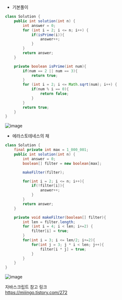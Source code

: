 + 기본풀이
``` java
class Solution {
    public int solution(int n) {
        int answer = 0;
        for (int i = 2; i <= n; i++) {
            if(isPrime(i)){
                answer++;
            }
        }
        return answer;
    }

    private boolean isPrime(int num){
        if(num == 2 || num == 3){
            return true;
        }
        for (int i = 2; i <= Math.sqrt(num); i++) {
            if(num % i == 0){
                return false;
            }
        }
        return true;
    }
}
```
![image](https://github.com/alswo1212/CNF_codingTest_sturdy/assets/92290312/80be43e5-c5e4-430a-a21c-33ca27901d06)

+ 에라스토테네스의 채
```java
class Solution {
    final private int max = 1_000_001;
    public int solution(int n) {
        int answer = 0;
        boolean[] filter = new boolean[max];

        makeFilter(filter);

        for(int i = 2; i <= n; i++){
            if(!filter[i]){
                answer++;
            }
        }
        return answer;
    }

    private void makeFilter(boolean[] filter){
        int len = filter.length;
        for (int i = 4; i < len; i+=2) {
            filter[i] = true;
        }
        for(int i = 3; i <= len/2; i+=2){
            for(int j = 3; j * i < len; j++){
                filter[i * j] = true;
            }
        }
    }
}
```
![image](https://github.com/alswo1212/CNF_codingTest_sturdy/assets/92290312/a3d818e6-eef2-43b5-8aa8-62d897054424)

자바스크립트 참고 링크<br/>
https://miiingo.tistory.com/272
